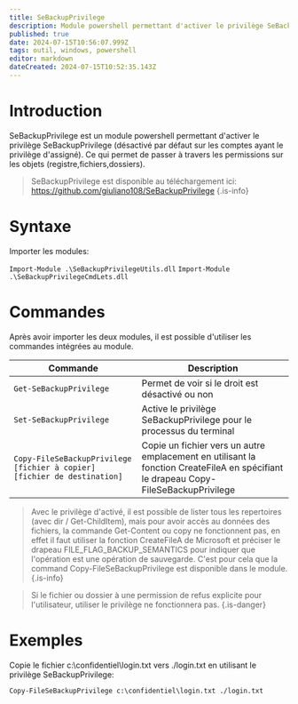 ```yaml
---
title: SeBackupPrivilege
description: Module powershell permettant d'activer le privilège SeBackupPrivilege (désactivé par défaut sur les comptes ayant le privilège d'assigné)
published: true
date: 2024-07-15T10:56:07.999Z
tags: outil, windows, powershell
editor: markdown
dateCreated: 2024-07-15T10:52:35.143Z
---
```


# Introduction

SeBackupPrivilege est un module powershell permettant d'activer le privilège SeBackupPrivilege (désactivé par défaut sur les comptes ayant le privilège d'assigné). Ce qui permet de passer à travers les permissions sur les objets (registre,fichiers,dossiers).

> SeBackupPrivilege est disponible au téléchargement ici: https://github.com/giuliano108/SeBackupPrivilege
> {.is-info}

# Syntaxe

Importer les modules:

`Import-Module .\SeBackupPrivilegeUtils.dll`
`Import-Module .\SeBackupPrivilegeCmdLets.dll`

# Commandes

Après avoir importer les deux modules, il est possible d'utiliser les commandes intégrées au module.

| Commande                                                                 | Description                                                                                                                         |
| ------------------------------------------------------------------------ | ----------------------------------------------------------------------------------------------------------------------------------- |
| `Get-SeBackupPrivilege`                                                  | Permet de voir si le droit est désactivé ou non                                                                                     |
| `Set-SeBackupPrivilege`                                                  | Active le privilège SeBackupPrivilege pour le processus du terminal                                                                 |
| `Copy-FileSeBackupPrivilege [fichier à copier] [fichier de destination]` | Copie un fichier vers un autre emplacement en utilisant la fonction CreateFileA en spécifiant le drapeau Copy-FileSeBackupPrivilege |

> Avec le privilège d'activé, il est possible de lister tous les repertoires (avec dir / Get-ChildItem), mais pour avoir accès au données des fichiers, la commande Get-Content ou copy ne fonctionnent pas, en effet il faut utiliser la fonction CreateFileA de Microsoft et préciser le drapeau FILE_FLAG_BACKUP_SEMANTICS pour indiquer que l'opération est une opération de sauvegarde. C'est pour cela que la command Copy-FileSeBackupPrivilege est disponible dans le module.
> {.is-info}

> Si le fichier ou dossier à une permission de refus explicite pour l'utilisateur, utiliser le privilège ne fonctionnera pas.
> {.is-danger}

# Exemples

Copie le fichier c:\confidentiel\login.txt vers ./login.txt en utilisant le privilège SeBackupPrivilege:

`Copy-FileSeBackupPrivilege c:\confidentiel\login.txt ./login.txt`
